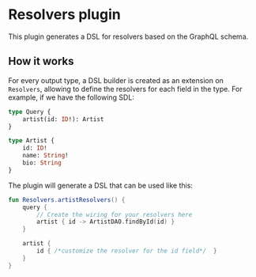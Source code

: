 # Resolvers plugin

This plugin generates a DSL for resolvers based on the GraphQL schema.

## How it works

For every output type, a DSL builder is created as an extension on `Resolvers`, allowing
to define the resolvers for each field in the type. For example, if we have the following SDL:

```graphql
type Query {
    artist(id: ID!): Artist
}

type Artist {
    id: ID!
    name: String!
    bio: String
}
```

The plugin will generate a DSL that can be used like this:

```kotlin
fun Resolvers.artistResolvers() {
    query {
        // Create the wiring for your resolvers here
        artist { id -> ArtistDAO.findById(id) }
    }

    artist {
        id { /*customize the resolver for the id field*/  }
    }
}
```